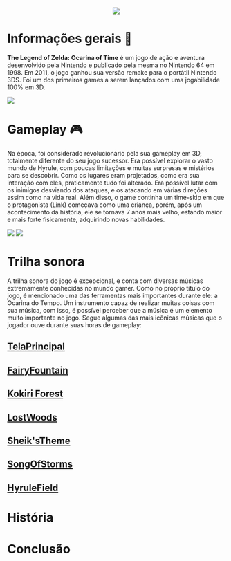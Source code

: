 <h1 align="center">
<img src="https://www.bonusstage.com.br/wp-content/uploads/2011/06/legend-of-zelda-ocarina-of-time-cover.jpg">

# Informações gerais 📖
 **The Legend of Zelda: Ocarina of Time** é um jogo de ação e aventura desenvolvido pela Nintendo e publicado pela mesma no Nintendo 64 em 1998. Em 2011, o jogo ganhou sua versão remake para o portátil Nintendo 3DS. Foi um dos primeiros games a serem lançados com uma jogabilidade 100% em 3D.

<img src = "https://assets.nuuvem.com/image/upload/v1/products/5e5fe965a3f8b10cc81c98f2/sharing_images/flwg3ztu9owe2r9kmr8c.jpg">

# Gameplay 🎮

 Na época, foi considerado revolucionário pela sua gameplay em 3D, totalmente diferente do seu jogo sucessor. Era possível explorar o vasto mundo de Hyrule, com poucas limitações e muitas surpresas e mistérios para se descobrir. Como os lugares eram projetados, como era sua interação com eles, praticamente tudo foi alterado. Era possível lutar com os inimigos desviando dos ataques, e os atacando em várias direções assim como na vida real. Além disso, o game continha um time-skip em que o protagonista (Link) começava como uma criança, porém, após um acontecimento da história, ele se tornava 7 anos mais velho, estando maior e mais forte fisicamente, adquirindo novas habilidades.


<img src="https://techraptor.net/sites/default/files/styles/hero/public/2021-08/OcarinaofTime.jpg?itok=zgGFju4C">


<img src="https://dropsdejogos.uai.com.br/wp-content/uploads/sites/10/2021/09/reproducao-link-the-legend-of-zelda-divulgacao-scaled.jpg">


# Trilha sonora

A trilha sonora do jogo é excepcional, e conta com diversas músicas extremamente conhecidas no mundo gamer. Como no próprio título do jogo, é mencionado uma das ferramentas mais importantes durante ele: a Ocarina do Tempo. Um instrumento capaz de realizar muitas coisas com sua música, com isso, é possível perceber que a música é um elemento muito importante no jogo. Segue algumas das mais icônicas músicas que o jogador ouve durante suas horas de gameplay: 


## [TelaPrincipal](https://www.youtube.com/watch?v=CKA1zCwcYBE&ab_channel=Halo2playa)


 ## [FairyFountain](https://www.youtube.com/watch?v=id0kbyKCG8c&ab_channel=VideoGamesMusic)


 ## [Kokiri Forest](https://www.youtube.com/watch?v=aQ6Fq-LfDZQ&ab_channel=Halo2playa) 


 ## [LostWoods](https://www.youtube.com/watch?v=Ljqe4Nj7nBA&ab_channel=Halo2playa)


 ## [Sheik'sTheme](https://www.youtube.com/watch?v=KIyLfYZJvq0&ab_channel=VideoGamesMusic)


 ## [SongOfStorms](https://www.youtube.com/watch?v=N3OZoErzJg0&ab_channel=Halo2playa)


 ## [HyruleField](https://www.youtube.com/watch?v=uj97kISm1nc&ab_channel=Halo2playa)
 
# História

# Conclusão

